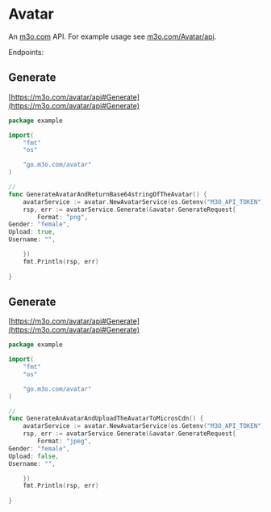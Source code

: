# Avatar

An [m3o.com](https://m3o.com) API. For example usage see [m3o.com/Avatar/api](https://m3o.com/Avatar/api).

Endpoints:

## Generate




[https://m3o.com/avatar/api#Generate](https://m3o.com/avatar/api#Generate)

```go
package example

import(
	"fmt"
	"os"

	"go.m3o.com/avatar"
)

// 
func GenerateAvatarAndReturnBase64stringOfTheAvatar() {
	avatarService := avatar.NewAvatarService(os.Getenv("M3O_API_TOKEN"))
	rsp, err := avatarService.Generate(&avatar.GenerateRequest{
		Format: "png",
Gender: "female",
Upload: true,
Username: "",

	})
	fmt.Println(rsp, err)
	
}
```
## Generate




[https://m3o.com/avatar/api#Generate](https://m3o.com/avatar/api#Generate)

```go
package example

import(
	"fmt"
	"os"

	"go.m3o.com/avatar"
)

// 
func GenerateAnAvatarAndUploadTheAvatarToMicrosCdn() {
	avatarService := avatar.NewAvatarService(os.Getenv("M3O_API_TOKEN"))
	rsp, err := avatarService.Generate(&avatar.GenerateRequest{
		Format: "jpeg",
Gender: "female",
Upload: false,
Username: "",

	})
	fmt.Println(rsp, err)
	
}
```
